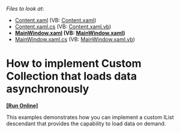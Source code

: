 <!-- default file list -->
*Files to look at*:

* [Content.xaml](./CS/AsyncDataLoading/Content.xaml) (VB: [Content.xaml](./VB/AsyncDataLoading/Content.xaml))
* [Content.xaml.cs](./CS/AsyncDataLoading/Content.xaml.cs) (VB: [Content.xaml.vb](./VB/AsyncDataLoading/Content.xaml.vb))
* **[MainWindow.xaml](./CS/AsyncDataLoading/MainWindow.xaml) (VB: [MainWindow.xaml](./VB/AsyncDataLoading/MainWindow.xaml))**
* [MainWindow.xaml.cs](./CS/AsyncDataLoading/MainWindow.xaml.cs) (VB: [MainWindow.xaml.vb](./VB/AsyncDataLoading/MainWindow.xaml.vb))
<!-- default file list end -->
# How to implement Custom Collection that loads data asynchronously
<!-- run online -->
**[[Run Online]](https://codecentral.devexpress.com/e4729)**
<!-- run online end -->


<p>This examples demonstrates how you can implement a custom IList descendant that provides the capability to load data on demand.</p>

<br/>


